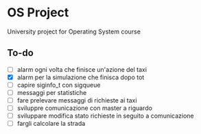 # OS Project
 University project for Operating System course
 
## To-do
- [ ] alarm ogni volta che finisce un'azione del taxi 
- [x] alarm per la simulazione che finisca dopo tot
- [ ] capire siginfo_t con sigqueue
- [ ] messaggi per statistiche
- [ ] fare prelevare messaggi di richieste ai taxi
- [ ] sviluppre comunicazione con master a riguardo
- [ ] sviluppare modifica stato richieste in seguito a comunicazione
- [ ] fargli calcolare la strada 
